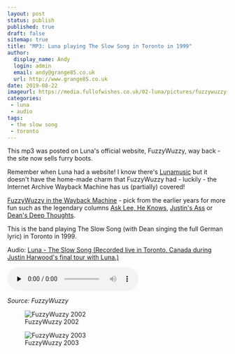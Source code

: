 ```yaml
---
layout: post
status: publish
published: true
draft: false
sitemap: true
title: "MP3: Luna playing The Slow Song in Toronto in 1999"
author:
  display_name: Andy
  login: admin
  email: andy@grange85.co.uk
  url: http://www.grange85.co.uk
date: 2019-08-22
imageurl: https://media.fullofwishes.co.uk/02-luna/pictures/fuzzywuzzy-2002.jpg
categories:
 - luna
 - audio
tags:
 - the slow song
 - toronto
---
```

This mp3 was posted on Luna's official website, FuzzyWuzzy, way back - the site now sells furry boots. 

Remember when Luna had a website! I know there's [Lunamusic](http://lunamusic.com) but it doesn't have the home-made charm that FuzzyWuzzy had - luckily - the Internet Archive Wayback Machine has us (partially) covered!

[FuzzyWuzzy in the Wayback Machine](https://web.archive.org/web/*/http://www.fuzzywuzzy.com/) - pick from the earlier years for more fun such as the legendary columns [Ask Lee, He Knows](https://web.archive.org/web/20000229162500/http://www.fuzzywuzzy.com/lee.html), [Justin's Ass](https://web.archive.org/web/19990128175802/http://www.fuzzywuzzy.com/ass/ass.html) or [Dean's Deep Thoughts](https://web.archive.org/web/19990203092732/http://www.fuzzywuzzy.com/red/red.html).

This is the band playing The Slow Song (with Dean singing the full German lyric) in Toronto in 1999.

<div class="well">
  <p class="audio">Audio: <a href="https://media.fullofwishes.co.uk/02-luna/audio/luna-the-slow-song-toronto-2000.mp3">Luna - The Slow Song (Recorded live in Toronto, Canada during Justin Harwood's final tour with Luna.)</a></p>
  <audio controls="controls" preload="none" src="https://media.fullofwishes.co.uk/02-luna/audio/luna-the-slow-song-toronto-2000.mp3"></audio>
  <p class="source small text-right"><em>Source: FuzzyWuzzy</em></p>
</div>

<figure class="caption aligncenter"><img src="https://media.fullofwishes.co.uk/02-luna/pictures/fuzzywuzzy-2002.jpg" alt="FuzzyWuzzy 2002" /><figcaption class="caption-text">FuzzyWuzzy 2002</figcaption></figure>

<figure class="caption aligncenter"><img src="https://media.fullofwishes.co.uk/02-luna/pictures/fuzzywuzzy-2003.jpg" alt="FuzzyWuzzy 2003" /><figcaption class="caption-text">FuzzyWuzzy 2003</figcaption></figure>
